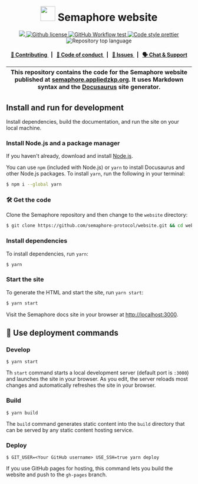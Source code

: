 <p align="center">
    <h1 align="center">
      <img width="40" src="https://github.com/semaphore-protocol/website/blob/main/static/img/semaphore-icon.svg">  
      Semaphore website
    </h1>
</p>

<p align="center">
    <a href="https://github.com/semaphore-protocol" target="_blank">
        <img src="https://img.shields.io/badge/project-Semaphore-blue.svg?style=flat-square">
    </a>
    <a href="https://github.com/semaphore-protocol/website/blob/main/LICENSE">
        <img alt="Github license" src="https://img.shields.io/github/license/semaphore-protocol/website.svg?style=flat-square">
    </a>
    <a href="https://github.com/semaphore-protocol/website/actions?query=workflow%3deploy">
        <img alt="GitHub Workflow test" src="https://img.shields.io/github/workflow/status/semaphore-protocol/website/deploy?label=deploy&style=flat-square&logo=github">
    </a>
    <a href="https://prettier.io/" target="_blank">
        <img alt="Code style prettier" src="https://img.shields.io/badge/code%20style-prettier-f8bc45?style=flat-square&logo=prettier">
    </a>
    <img alt="Repository top language" src="https://img.shields.io/github/languages/top/semaphore-protocol/website?style=flat-square">
</p>

<div align="center">
    <h4>
        <a href="./CONTRIBUTING.md">
            👥 Contributing
        </a>
        <span>&nbsp;&nbsp;|&nbsp;&nbsp;</span>
        <a href="./CODE_OF_CONDUCT.md">
            🤝 Code of conduct
        </a>
        <span>&nbsp;&nbsp;|&nbsp;&nbsp;</span>
        <a href="https://github.com/semaphore-protocol/website/issues/new/choose">
            🔎 Issues
        </a>
        <span>&nbsp;&nbsp;|&nbsp;&nbsp;</span>
        <a href="https://t.me/joinchat/B-PQx1U3GtAh--Z4Fwo56A">
            🗣️ Chat &amp; Support
        </a>
    </h4>
</div>

| This repository contains the code for the Semaphore website published at [semaphore.appliedzkp.org](https://semaphore.appliedzkp.org). It uses Markdown syntax and the [Docusaurus](https://docusaurus.io/) site generator. |
| --------------------------------------------------------------------------------------------------------------------------------------------------------------------------------------------------------------------------- |

## Install and run for development

Install dependencies, build the documentation, and run the site on your local machine.

### Install Node.js and a package manager

If you haven't already, download and install [Node.js](https://nodejs.org/en/).

You can use `npm` (included with Node.js) or `yarn` to install Docusaurus and other Node.js packages.
To install `yarn`, run the following in your terminal:

```sh
$ npm i --global yarn
```

### 🛠 Get the code

Clone the Semaphore repository and then change to the `website` directory:

```sh
$ git clone https://github.com/semaphore-protocol/website.git && cd website
```

### Install dependencies

To install dependencies, run `yarn`:

```sh
$ yarn
```

### Start the site

To generate the HTML and start the site, run `yarn start`:

```sh
$ yarn start
```

Visit the Semaphore docs site in your browser at [http://localhost:3000](http://localhost:3000).

## 📜 Use deployment commands

### Develop

```
$ yarn start
```

Th `start` command starts a local development server (default port is `:3000`) and launches the site in your browser.
As you edit, the server reloads most changes and automatically refreshes the site in your browser.

### Build

```
$ yarn build
```

The `build` command generates static content into the `build` directory that can be served by any static content hosting service.

### Deploy

```
$ GIT_USER=<Your GitHub username> USE_SSH=true yarn deploy
```

If you use GitHub pages for hosting, this command lets you build the website and push to the `gh-pages` branch.
